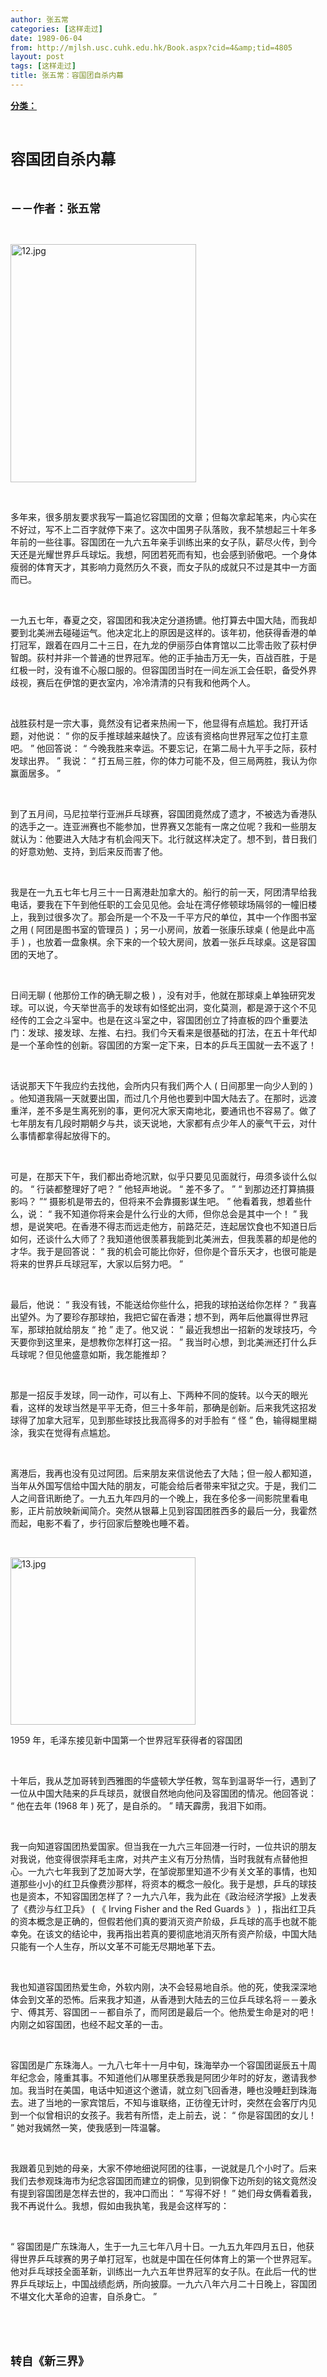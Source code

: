 ```yaml
---
author: 张五常
categories: [这样走过]
date: 1989-06-04
from: http://mjlsh.usc.cuhk.edu.hk/Book.aspx?cid=4&amp;tid=4805
layout: post
tags: [这样走过]
title: 张五常：容国团自杀内幕
---
```


<div style="margin: 15px 10px 10px 0px;">
<div>
<span id="ctl00_ContentPlaceHolder1_chapter1_SubjectLabel" style="font-weight:bold;text-decoration:underline;">
   分类：
  </span>
</div>
<p class="p1">
<b>
<font size="5">
<span class="s1">
</span>
<br/>
</font>
</b>
</p>
<p class="p2">
<span class="s1">
<b>
<font size="5">
     容国团自杀内幕
    </font>
</b>
</span>
</p>
<p class="p1">
<b>
<font size="4">
<span class="s1">
</span>
<br/>
</font>
</b>
</p>
<p class="p2">
<span class="s1">
<b>
<font size="4">
     －－作者：张五常
    </font>
</b>
</span>
</p>
<p class="p1">
<span class="s1">
</span>
<br/>
</p>
<p class="p3">
<span class="s1">
<img alt="12.jpg" border="0" height="381" src="https://i.imgur.com/dMRn1b6.jpg" width="297"/>
</span>
</p>
<p class="p1">
<span class="s1">
</span>
<br/>
</p>
<p class="p2">
<span class="s1">
   多年来，很多朋友要求我写一篇追忆容国团的文章；但每次拿起笔来，内心实在不好过，写不上二百字就停下来了。这次中国男子队落败，我不禁想起三十年多年前的一些往事。容国团在一九六五年亲手训练出来的女子队，薪尽火传，到今天还是光耀世界乒乓球坛。我想，阿团若死而有知，也会感到骄傲吧。一个身体瘦弱的体育天才，其影响力竟然历久不衰，而女子队的成就只不过是其中一方面而已。
  </span>
</p>
<p class="p1">
<span class="s1">
</span>
<br/>
</p>
<p class="p2">
<span class="s1">
   一九五七年，春夏之交，容国团和我决定分道扬镳。他打算去中国大陆，而我却要到北美洲去碰碰运气。他决定北上的原因是这样的。该年初，他获得香港的单打冠军，跟着在四月二十三日，在九龙的伊丽莎白体育馆以二比零击败了荻村伊智朗。荻村并非一个普通的世界冠军。他的正手抽击万无一失，百战百胜，于是红极一时，没有谁不心服口服的。但容国团当时在一间左派工会任职，备受外界歧视，赛后在伊馆的更衣室内，冷冷清清的只有我和他两个人。
  </span>
</p>
<p class="p1">
<span class="s1">
</span>
<br/>
</p>
<p class="p2">
<span class="s1">
   战胜荻村是一宗大事，竟然没有记者来热闹一下，他显得有点尴尬。我打开话题，对他说：
  </span>
<span class="s2">
   “
  </span>
<span class="s1">
   你的反手推球越来越快了。应该有资格向世界冠军之位打主意吧。
  </span>
<span class="s2">
   ”
  </span>
<span class="s1">
   他回答说：
  </span>
<span class="s2">
   “
  </span>
<span class="s1">
   今晚我胜来幸运。不要忘记，在第二局十九平手之际，荻村发球出界。
  </span>
<span class="s2">
   ”
  </span>
<span class="s1">
   我说：
  </span>
<span class="s2">
   “
  </span>
<span class="s1">
   打五局三胜，你的体力可能不及，但三局两胜，我认为你赢面居多。
  </span>
<span class="s2">
   ”
  </span>
</p>
<p class="p1">
<span class="s1">
</span>
<br/>
</p>
<p class="p2">
<span class="s1">
   到了五月间，马尼拉举行亚洲乒乓球赛，容国团竟然成了遗才，不被选为香港队的选手之一。连亚洲赛也不能参加，世界赛又怎能有一席之位呢？我和一些朋友就认为：他要进入大陆才有机会闯天下。北行就这样决定了。想不到，昔日我们的好意劝勉、支持，到后来反而害了他。
  </span>
</p>
<p class="p1">
<span class="s1">
</span>
<br/>
</p>
<p class="p2">
<span class="s1">
   我是在一九五七年七月三十一日离港赴加拿大的。船行的前一天，阿团清早给我电话，要我在下午到他任职的工会见见他。会址在湾仔修顿球场隔邻的一幢旧楼上，我到过很多次了。那会所是一个不及一千平方尺的单位，其中一个作图书室之用
  </span>
<span class="s2">
   (
  </span>
<span class="s1">
   阿团是图书室的管理员
  </span>
<span class="s2">
   )
  </span>
<span class="s1">
   ；另一小房间，放着一张康乐球桌
  </span>
<span class="s2">
   (
  </span>
<span class="s1">
   他是此中高手
  </span>
<span class="s2">
   )
  </span>
<span class="s1">
   ，也放着一盘象棋。余下来的一个较大房间，放着一张乒乓球桌。这是容国团的天地了。
  </span>
</p>
<p class="p1">
<span class="s1">
</span>
<br/>
</p>
<p class="p2">
<span class="s1">
   日间无聊
  </span>
<span class="s2">
   (
  </span>
<span class="s1">
   他那份工作的确无聊之极
  </span>
<span class="s2">
   )
  </span>
<span class="s1">
   ，没有对手，他就在那球桌上单独研究发球。可以说，今天举世高手的发球有如怪蛇出洞，变化莫测，都是源于这个不见经传的工会之斗室中。也是在这斗室之中，容国团创立了持直板的四个重要法门：发球、接发球、左推、右扫。我们今天看来是很基础的打法，在五十年代却是一个革命性的创新。容国团的方案一定下来，日本的乒乓王国就一去不返了！
  </span>
</p>
<p class="p1">
<span class="s1">
</span>
<br/>
</p>
<p class="p2">
<span class="s1">
   话说那天下午我应约去找他，会所内只有我们两个人
  </span>
<span class="s2">
   (
  </span>
<span class="s1">
   日间那里一向少人到的
  </span>
<span class="s2">
   )
  </span>
<span class="s1">
   。他知道我隔一天就要出国，而过几个月他也要到中国大陆去了。在那时，远渡重洋，差不多是生离死别的事，更何况大家天南地北，要通讯也不容易了。做了七年朋友有几段时期朝夕与共，谈天说地，大家都有点少年人的豪气干云，对什么事情都拿得起放得下的。
  </span>
</p>
<p class="p1">
<span class="s1">
</span>
<br/>
</p>
<p class="p2">
<span class="s1">
   可是，在那天下午，我们都出奇地沉默，似乎只要见见面就行，毋须多谈什么似的。
  </span>
<span class="s2">
   “
  </span>
<span class="s1">
   行装都整理好了吧？
  </span>
<span class="s2">
   ”
  </span>
<span class="s1">
   他轻声地说。
  </span>
<span class="s2">
   “
  </span>
<span class="s1">
   差不多了。
  </span>
<span class="s2">
   ” “
  </span>
<span class="s1">
   到那边还打算搞摄影吗？
  </span>
<span class="s2">
   ”“
  </span>
<span class="s1">
   摄影机是带去的，但将来不会靠摄影谋生吧。
  </span>
<span class="s2">
   ”
  </span>
<span class="s1">
   他看着我，想着些什么，说：
  </span>
<span class="s2">
   “
  </span>
<span class="s1">
   我不知道你将来会是什么行业的大师，但你总会是其中一个！
  </span>
<span class="s2">
   ”
  </span>
<span class="s1">
   我想，是说笑吧。在香港不得志而远走他方，前路茫茫，连起居饮食也不知道日后如何，还谈什么大师了？我知道他很羡慕我能到北美洲去，但我羡慕的却是他的才华。我于是回答说：
  </span>
<span class="s2">
   “
  </span>
<span class="s1">
   我的机会可能比你好，但你是个音乐天才，也很可能是将来的世界乒乓球冠军，大家以后努力吧。
  </span>
<span class="s2">
   ”
  </span>
</p>
<p class="p1">
<span class="s1">
</span>
<br/>
</p>
<p class="p2">
<span class="s1">
   最后，他说：
  </span>
<span class="s2">
   “
  </span>
<span class="s1">
   我没有钱，不能送给你些什么，把我的球拍送给你怎样？
  </span>
<span class="s2">
   ”
  </span>
<span class="s1">
   我喜出望外。为了要珍存那球拍，我把它留在香港；想不到，两年后他赢得世界冠军，那球拍就给朋友
  </span>
<span class="s2">
   “
  </span>
<span class="s1">
   抢
  </span>
<span class="s2">
   ”
  </span>
<span class="s1">
   走了。他又说：
  </span>
<span class="s2">
   “
  </span>
<span class="s1">
   最近我想出一招新的发球技巧，今天要你到这里来，是想教你怎样打这一招。
  </span>
<span class="s2">
   ”
  </span>
<span class="s1">
   我当时心想，到北美洲还打什么乒乓球呢？但见他盛意如斯，我怎能推却？
  </span>
</p>
<p class="p1">
<span class="s1">
</span>
<br/>
</p>
<p class="p2">
<span class="s1">
   那是一招反手发球，同一动作，可以有上、下两种不同的旋转。以今天的眼光看，这样的发球当然是平平无奇，但三十多年前，那确是创新。后来我凭这招发球得了加拿大冠军，见到那些球技比我高得多的对手脸有
  </span>
<span class="s2">
   “
  </span>
<span class="s1">
   怪
  </span>
<span class="s2">
   ”
  </span>
<span class="s1">
   色，输得糊里糊涂，我实在觉得有点尴尬。
  </span>
</p>
<p class="p1">
<span class="s1">
</span>
<br/>
</p>
<p class="p2">
<span class="s1">
   离港后，我再也没有见过阿团。后来朋友来信说他去了大陆；但一般人都知道，当年从外国写信给中国大陆的朋友，可能会给后者带来牢狱之灾。于是，我们二人之间音讯断绝了。一九五九年四月的一个晚上，我在多伦多一间影院里看电影，正片前放映新闻简介。突然从银幕上见到容国团胜西多的最后一分，我霍然而起，电影不看了，步行回家后整晚也睡不着。
  </span>
</p>
<p class="p1">
<span class="s1">
</span>
<br/>
</p>
<p class="p3">
<span class="s1">
<img alt="13.jpg" border="0" height="268" src="https://i.imgur.com/SlCItyF.jpeg" width="296"/>
</span>
</p>
<p class="p2">
<span class="s2">
   1959
  </span>
<span class="s1">
   年，毛泽东接见新中国第一个世界冠军获得者的容国团
  </span>
</p>
<p class="p1">
<span class="s1">
</span>
<br/>
</p>
<p class="p2">
<span class="s1">
   十年后，我从芝加哥转到西雅图的华盛顿大学任教，驾车到温哥华一行，遇到了一位从中国大陆来的乒乓球员，就很自然地向他问及容国团的情况。他回答说：
  </span>
<span class="s2">
   “
  </span>
<span class="s1">
   他在去年
  </span>
<span class="s2">
   (1968
  </span>
<span class="s1">
   年
  </span>
<span class="s2">
   )
  </span>
<span class="s1">
   死了，是自杀的。
  </span>
<span class="s2">
   ”
  </span>
<span class="s1">
   晴天霹雳，我泪下如雨。
  </span>
</p>
<p class="p1">
<span class="s1">
</span>
<br/>
</p>
<p class="p2">
<span class="s1">
   我一向知道容国团热爱国家。但当我在一九六三年回港一行时，一位共识的朋友对我说，他变得很崇拜毛主席，对共产主义有万分热情，当时我就有点替他担心。一九六七年我到了芝加哥大学，在邹谠那里知道不少有关文革的事情，也知道那些小小的红卫兵像费沙那样，将资本的概念一般化。我于是想，乒乓的球技也是资本，不知容国团怎样了？一九六八年，我为此在《政治经济学报》上发表了《费沙与红卫兵》
  </span>
<span class="s2">
   (
  </span>
<span class="s1">
   《
  </span>
<span class="s2">
   Irving Fisher and the Red Guards
  </span>
<span class="s1">
   》
  </span>
<span class="s2">
   )
  </span>
<span class="s1">
   ，指出红卫兵的资本概念是正确的，但假若他们真的要消灭资产阶级，乒乓球的高手也就不能幸免。在该文的结论中，我再指出若真的要彻底地消灭所有资产阶级，中国大陆只能有一个人生存，所以文革不可能无尽期地革下去。
  </span>
</p>
<p class="p1">
<span class="s1">
</span>
<br/>
</p>
<p class="p2">
<span class="s1">
   我也知道容国团热爱生命，外软内刚，决不会轻易地自杀。他的死，使我深深地体会到文革的恐怖。后来我才知道，从香港到大陆去的三位乒乓球名将－－姜永宁、傅其芳、容国团－－都自杀了，而阿团是最后一个。他热爱生命是对的吧！内刚之如容国团，也经不起文革的一击。
  </span>
</p>
<p class="p1">
<span class="s1">
</span>
<br/>
</p>
<p class="p2">
<span class="s1">
   容国团是广东珠海人。一九八七年十一月中旬，珠海举办一个容国团诞辰五十周年纪念会，隆重其事。不知道他们从哪里获悉我是阿团少年时的好友，邀请我参加。我当时在美国，电话中知道这个邀请，就立刻飞回香港，睡也没睡赶到珠海去。进了当地的一家宾馆后，不知与谁联络，正彷徨无计时，突然在会客厅内见到一个似曾相识的女孩子。我若有所悟，走上前去，说：
  </span>
<span class="s2">
   “
  </span>
<span class="s1">
   你是容国团的女儿！
  </span>
<span class="s2">
   ”
  </span>
<span class="s1">
   她对我嫣然一笑，使我感到一阵温馨。
  </span>
</p>
<p class="p1">
<span class="s1">
</span>
<br/>
</p>
<p class="p2">
<span class="s1">
   我跟着见到她的母亲，大家不停地细说阿团的往事，一说就是几个小时了。后来我们去参观珠海市为纪念容国团而建立的铜像，见到铜像下边所刻的铭文竟然没有提到容国团是怎样去世的，我冲口而出：
  </span>
<span class="s2">
   “
  </span>
<span class="s1">
   写得不好！
  </span>
<span class="s2">
   ”
  </span>
<span class="s1">
   她们母女俩看着我，我不再说什么。我想，假如由我执笔，我是会这样写的：
  </span>
</p>
<p class="p1">
<span class="s1">
</span>
<br/>
</p>
<p class="p2">
<span class="s2">
   “
  </span>
<span class="s1">
   容国团是广东珠海人，生于一九三七年八月十日。一九五九年四月五日，他获得世界乒乓球赛的男子单打冠军，也就是中国在任何体育上的第一个世界冠军。他对乒乓球技全面革新，训练出一九六五年世界冠军的女子队。在此后一代的世界乒乓球坛上，中国战绩彪炳，所向披靡。一九六八年六月二十日晚上，容国团不堪文化大革命的迫害，自杀身亡。
  </span>
<span class="s2">
   ”
  </span>
</p>
<p class="p1">
<span class="s1">
</span>
<br/>
</p>
<p class="p1">
<b>
<font size="4">
<span class="s1">
</span>
<br/>
</font>
</b>
</p>
<p class="p2">
<span class="s1">
<b>
<font size="4">
     转自《新三界》
    </font>
</b>
</span>
</p>
</div>
